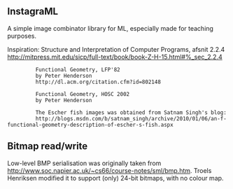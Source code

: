 InstagraML
----------

A simple image combinator library for ML, especially made for teaching purposes.

Inspiration: Structure and Interpretation of Computer Programs, afsnit 2.2.4
             http://mitpress.mit.edu/sicp/full-text/book/book-Z-H-15.html#%_sec_2.2.4

             Functional Geometry, LFP'82
             by Peter Henderson
             http://dl.acm.org/citation.cfm?id=802148

             Functional Geometry, HOSC 2002
             by Peter Henderson

             The Escher fish images was obtained from Satnam Singh's blog:
             http://blogs.msdn.com/b/satnam_singh/archive/2010/01/06/an-f-functional-geometry-description-of-escher-s-fish.aspx



Bitmap read/write
-----------------
Low-level BMP serialisation was originally taken from
http://www.soc.napier.ac.uk/~cs66/course-notes/sml/bmp.htm.  Troels
Henriksen modified it to support (only) 24-bit bitmaps, with no
colour map.

